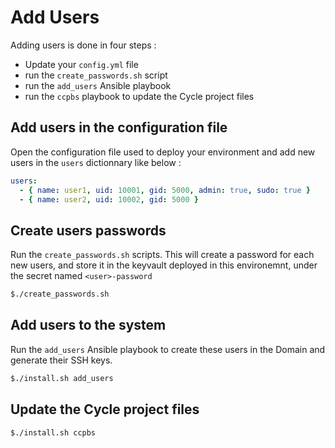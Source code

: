 # Add Users
Adding users is done in four steps :
- Update your `config.yml` file
- run the `create_passwords.sh` script
- run the `add_users` Ansible playbook
- run the `ccpbs` playbook to update the Cycle project files


## Add users in the configuration file

Open the configuration file used to deploy your environment and add new users in the `users` dictionnary like below :

```yml
users:
  - { name: user1, uid: 10001, gid: 5000, admin: true, sudo: true }
  - { name: user2, uid: 10002, gid: 5000 }
```

## Create users passwords

Run the `create_passwords.sh` scripts. This will create a password for each new users, and store it in the keyvault deployed in this environemnt, under the secret named `<user>-password`

```bash
$./create_passwords.sh
```

## Add users to the system

Run the `add_users` Ansible playbook to create these users in the Domain and generate their SSH keys.

```bash
$./install.sh add_users
```

## Update the Cycle project files

```bash
$./install.sh ccpbs
```
